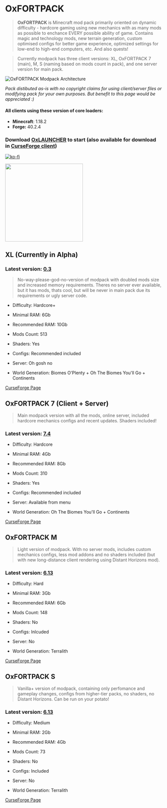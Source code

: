 # OxFORTPACK

> **OxFORTPACK** is Minecraft mod pack primarily oriented on dynamic difficulty - hardcore gaming using new mechanics with as many mods as possible to enchance EVERY possible ability of game. Contains magic and technology mods, new terrain generation, custom optimised configs for better game experience, optimized settings for low-end to high-end computers, etc. And also quests!

> Currently modpack has three client versions: XL, OxFORTPACK 7 (main), M, S (naming based on mods count in pack), and one server version for main pack.

![OxFORTPACK Modpack Architecture](https://github.com/Proxwian/OxFORTPACK/assets/31781674/7e4b7088-f877-410f-b5fd-8cfe3f8e891f)

*Pack distibuted as-is with no copyright claims for using client/server files or modifying pack 
for your own purposes. 
But benefit to this page would be appreciated :)*

#### All clients using these version of core loaders:
* **Minecraft**: 1.18.2
* **Forge:** 40.2.4

### Download [OxLAUNCHER](https://oxlauncher.ru/) to start (also available for download in [CurseForge client](https://download.curseforge.com/))

[![ko-fi](https://ko-fi.com/img/githubbutton_sm.svg)](https://ko-fi.com/P5P2MBPL6)

<a href="https://discord.gg/Yy4y7tjKfY">
<img src="https://user-images.githubusercontent.com/31781674/207122521-e835a0eb-f52d-4f6a-8d16-0ea6b32e3c0d.png" width="250" href="https://discord.gg/Yy4y7tjKfY">
</a>

## XL (Currently in Alpha)

### Latest version: [0.3](https://github.com/Proxwian/oxtopackmc/blob/main/CHANGELOGx512.md)

> No-way-please-god-no-version of modpack with doubled mods size and increased memory requirements. Theres no server ever available, but it has mods, thats cool, but will be never in main pack due its requirements or ugly server code.

* Difficulty: Hardcore+

* Minimal RAM: 6Gb

* Recommended RAM: 10Gb

* Mods Count: 513

* Shaders: Yes

* Configs: Recommended included

* Server: Oh gosh no

* World Generation: Biomes O'Plenty + Oh The Biomes You'll Go + Continents

[CurseForge Page](https://www.curseforge.com/minecraft/modpacks/oxfortpack-x512)


## OxFORTPACK 7 (Client + Server)

> Main modpack version with all the mods, online server, included hardcore mechanics configs and recent updates. Shaders included!

### Latest version: [7.4](https://github.com/Proxwian/oxtopackmc/blob/main/CHANGELOG.md)

* Difficulty: Hardcore

* Minimal RAM: 4Gb

* Recommended RAM: 8Gb

* Mods Count: 310

* Shaders: Yes

* Configs: Recommended included

* Server: Available from menu

* World Generation: Oh The Biomes You'll Go + Continents

[CurseForge Page](https://www.curseforge.com/minecraft/modpacks/oxfortpack)


## OxFORTPACK M

> Light version of modpack. With no server mods, includes custom mechanics configs, less mod addons and no shaders included (but with new long-distance client rendering using Distant Horizons mod).

### Latest version: [6.13](https://github.com/Proxwian/oxtopackmc/blob/main/CHANGELOGx128.md)

* Difficulty: Hard

* Minimal RAM: 3Gb

* Recommended RAM: 6Gb

* Mods Count: 148

* Shaders: No

* Configs: Inlcuded

* Server: No

* World Generation: Terralith


[CurseForge Page](https://www.curseforge.com/minecraft/modpacks/oxfortpack-x128)


## OxFORTPACK S

> Vanilla+ version of modpack, containing only perfomance and gameplay changes, configs from higher-tier packs, no shaders, no Distant Horizons. Can be run on your potato!

### Latest version: [6.13](https://github.com/Proxwian/oxtopackmc/blob/main/CHANGELOGx64.md)

* Difficulty: Medium

* Minimal RAM: 2Gb

* Recommended RAM: 4Gb

* Mods Count: 73

* Shaders: No

* Configs: Included

* Server: No

* World Generation: Terralith


[CurseForge Page](https://www.curseforge.com/minecraft/modpacks/oxfortpack-x64)
